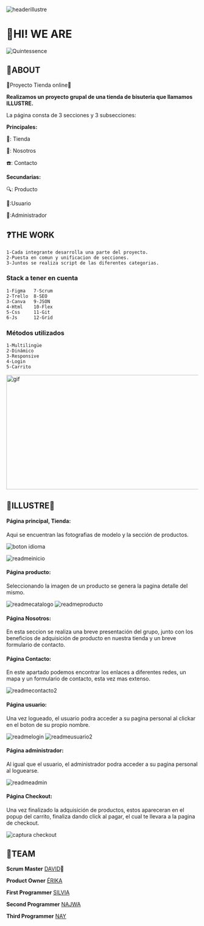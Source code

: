 ![headerillustre](https://github.com/user-attachments/assets/b6d56950-6e20-49d0-87e4-7824d2f8405c)

<h1>👋HI! WE ARE</h1>

![Quintessence](https://github.com/user-attachments/assets/6f496b40-a523-4a28-9eee-df2813c5c65b)

<h2>🚀ABOUT</h2>
💫Proyecto Tienda online💫

**Realizamos un proyecto grupal de una tienda de bisuteria que llamamos ILLUSTRE.**

La página consta de 3 secciones y 3 subsecciones:

 **Principales:**
 
💍: Tienda 

👯: Nosotros

☎️: Contacto

**Secundarias:**

🔍: Producto

🫵:Usuario

🥇:Administrador


<h2>❓THE WORK</h2>

    1-Cada integrante desarrolla una parte del proyecto.
    2-Puesta en comun y unificacion de secciones.
    3-Juntos se realiza script de las diferentes categorias.    

<h3>Stack a tener en cuenta</h3>

    1-Figma   7-Scrum
    2-Trello  8-SEO
    3-Canva   9-JSON
    4-Html    10-Flex
    5-Css     11-Git
    6-Js      12-Grid

<h3>Métodos utilizados</h3>

    1-Multilingüe
    2-Dinámico
    3-Responsive
    4-Login
    5-Carrito

<img src="https://i.pinimg.com/originals/ae/04/be/ae04bed538cfc114dc560a12cf50adeb.gif" width="900" height="300" alt="gif">

<h2>💎ILLUSTRE💎</h2>

#### Página principal, Tienda:
Aqui se encuentran las fotografias de modelo y la sección de productos.

![boton idioma](https://github.com/user-attachments/assets/9eeef314-621c-4c94-9c92-5aea9939235b)

![readmeinicio](https://github.com/user-attachments/assets/e832bf2d-77cb-48aa-8f21-2ae28b82dcd6)



#### Página producto:
Seleccionando la imagen de un producto se genera la pagina detalle del mismo.

![readmecatalogo](https://github.com/user-attachments/assets/06cd5272-f4ac-49a4-9489-ace21d5c2581)
![readmeproducto](https://github.com/user-attachments/assets/40b56806-f3f8-424b-9490-2b6aece05577)



#### Página Nosotros:
En esta seccion se realiza una breve presentación del grupo, junto con los beneficios de adquisición de producto en nuestra tienda y un breve formulario de contacto.




#### Página Contacto:
En este apartado podemos encontrar los enlaces a diferentes redes, un mapa y un formulario de contacto, esta vez mas extenso.

![readmecontacto2](https://github.com/user-attachments/assets/dee151f8-92e6-4146-bcfb-789921f64a50)


#### Página usuario:
Una vez logueado, el usuario podra acceder a su pagina personal al clickar en el boton de su propio nombre.

![readmelogin](https://github.com/user-attachments/assets/697e431c-0546-4a21-af71-63c65a7288c2)
![readmeusuario2](https://github.com/user-attachments/assets/d41524df-aaa9-469e-96bc-2c4dc5454326)



#### Página administrador:
Al igual que el usuario, el administrador podra acceder a su pagina personal al loguearse.

![readmeadmin](https://github.com/user-attachments/assets/028bcc63-1e7f-4423-ac1a-24c1a8e9e661)


#### Página Checkout:
Una vez finalizado la adquisición de productos, estos apareceran en el popup del carrito, finaliza dando click al pagar, el cual te llevara a la pagina de checkout.


![captura checkout](https://github.com/user-attachments/assets/23c06779-b8e9-45a8-8a35-bf7ea082dfa5)



<h2>👥TEAM</h2>

**Scrum Master**
[DAVID](https://github.com/Davis-10)🍅

**Product Owner**
[ÉRIKA](https://github.com/Erika-Fullstack)

**First Programmer**
[SILVIA](https://github.com/silvia76-max)

**Second Programmer**
[NAJWA](https://github.com/Najwaelqortobi)

**Third Programmer**
[NAY](https://github.com/naytxi)



